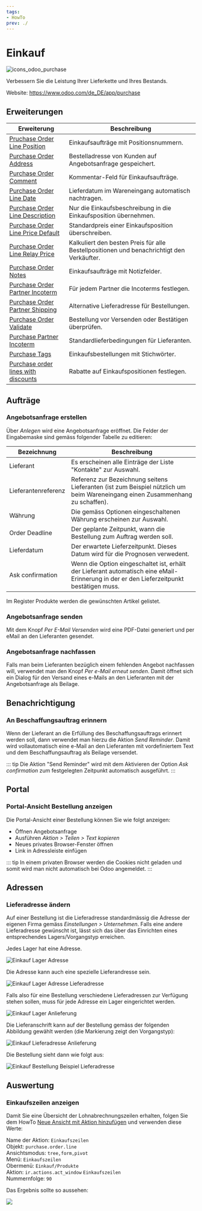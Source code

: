 ```yaml
---
tags:
- HowTo
prev: ./
---
```

# Einkauf
![icons_odoo_purchase](assets/icons_odoo_purchase.png)

Verbessern Sie die Leistung Ihrer Lieferkette und Ihres Bestands.

Website: <https://www.odoo.com/de_DE/app/purchase>

## Erweiterungen

| Erweiterung                                                                           | Beschreibung                                                                              |
| ------------------------------------------------------------------------------------- | ----------------------------------------------------------------------------------------- |
| [Pruchase Order Line Position](Purchase%20Order%20Line%20Position.md)                 | Einkaufsaufträge mit Positionsnummern.                                                    |
| [Purchase Order Address](Purchase%20Order%20Address.md)                               | Bestelladresse von Kunden auf Angebotsanfrage gespeichert.                                |
| [Purchase Order Comment](Purchase%20Order%20Comment.md)                               | Kommentar-Feld für Einkaufsaufträge.                                                      |
| [Purchase Order Line Date](Purchase%20Order%20Line%20Date.md)                         | Lieferdatum im Wareneingang automatisch nachtragen.                                       |
| [Purchase Order Line Description](Purchase%20Order%20Line%20Description.md)           | Nur die Einkaufsbeschreibung in die Einkaufsposition übernehmen.                          |
| [Purchase Order Line Price Default](Purchase%20Order%20Line%20Price%20Default.md)     | Standardpreis einer Einkaufsposition überschreiben.                                       |
| [Purchase Order Line Relay Price](Purchase%20Order%20Line%20Relay%20Price.md)         | Kalkuliert den besten Preis für alle Bestellpositionen und benachrichtigt den Verkäufter. |
| [Purchase Order Notes](Purchase%20Order%20Notes.md)                                   | Einkaufsaufträge mit Notizfelder.                                                         |
| [Purchase Order Partner Incoterm](Purchase%20Order%20Partner%20Incoterm.md)           | Für jedem Partner die Incoterms festlegen.                                                |
| [Purchase Order Partner Shipping](Purchase%20Order%20Partner%20Shipping.md)           | Alternative Lieferadresse für Bestellungen.                                               |
| [Purchase Order Validate](Purchase%20Order%20Validate.md)                             | Bestellung vor Versenden oder Bestätigen überprüfen.                                      |
| [Purchase Partner Incoterm](Purchase%20Partner%20Incoterm.md)                         | Standardlieferbedingungen für Lieferanten.                                                |
| [Purchase Tags](Purchase%20Tags.md)                                                   | Einkaufsbestellungen mit Stichwörter.                                                     |
| [Purchase order lines with discounts](Purchase%20order%20lines%20with%20discounts.md) | Rabatte auf Einkaufspositionen festlegen.                                                 |

## Aufträge

### Angebotsanfrage erstellen

Über *Anlegen* wird eine Angebotsanfrage eröffnet. Die Felder der Eingabemaske sind gemäss folgender Tabelle zu editieren:

| Bezeichnung         | Beschreibung                                                                                                                             |
| ------------------- | ---------------------------------------------------------------------------------------------------------------------------------------- |
| Lieferant           | Es erscheinen alle Einträge der Liste "Kontakte" zur Auswahl.                                                                            |
| Lieferantenreferenz | Referenz zur Bezeichnung seitens Lieferanten (ist zum Beispiel nützlich um beim Wareneingang einen Zusammenhang zu schaffen).            |
| Währung             | Die gemäss Optionen eingeschaltenen Währung erscheinen zur Auswahl.                                                                      |
| Order Deadline      | Der geplante Zeitpunkt, wann die Bestellung zum Auftrag werden soll.                                                                     |
| Lieferdatum         | Der erwartete Lieferzeitpunkt. Dieses Datum wird für die Prognosen verwedent.                                                            |
| Ask confirmation    | Wenn die Option eingeschaltet ist, erhält der Lieferant automatisch eine eMail-Erinnerung in der er den Lieferzeitpunkt bestätigen muss. |

Im Register Produkte werden die gewünschten Artikel gelistet.

### Angebotsanfrage senden

Mit dem Knopf *Per E-Mail Versenden* wird eine PDF-Datei generiert und per eMail an den Lieferanten gesendet.

### Angebotsanfrage nachfassen

Falls man beim Lieferanten bezüglich einem fehlenden Angebot nachfassen will, verwendet man den Knopf *Per e-Mail erneut senden*. Damit öffnet sich ein Dialog für den Versand eines e-Mails an den Lieferanten mit der Angebotsanfrage als Beilage.

## Benachrichtigung

### An Beschaffungsauftrag erinnern

Wenn der Lieferant an die Erfüllung des Beschaffungsauftrags erinnert werden soll, dann verwendet man hierzu die Aktion *Send Reminder*. Damit wird vollautomatisch eine e-Mail an den Lieferanten mit vordefiniertem Text und dem Beschaffungsauftrag als Beilage versendet.

::: tip
Die Aktion "Send Reminder" wird mit dem Aktivieren der Option *Ask confirmation* zum festgelegten Zeitpunkt automatisch ausgeführt.
:::

## Portal

### Portal-Ansicht Bestellung anzeigen

Die Portal-Ansicht einer Bestellung können Sie wie folgt anzeigen:
* Öffnen Angebotsanfrage
* Ausführen *Aktion > Teilen > Text kopieren*
* Neues privates Browser-Fenster öffnen
* Link in Adressleiste einfügen

::: tip
In einem privaten Browser werden die Cookies nicht geladen und somit wird man nicht automatisch bei Odoo angemeldet.
:::

## Adressen

### Lieferadresse ändern
Auf einer Bestellung ist die Lieferadresse standardmässig die Adresse der eigenen Firma gemäss *Einstellungen > Unternehmen*.
Falls eine andere Lieferadresse gewünscht ist, lässt sich das über das Einrichten eines entsprechendes Lagers/Vorgangstyp erreichen.

Jedes Lager hat eine Adresse.

![Einkauf Lager Adresse](assets/Einkauf%20Lager%20Adresse.png)

Die Adresse kann auch eine spezielle Lieferandresse sein.

![Einkauf Lager Adresse Lieferadresse](assets/Einkauf%20Lager%20Adresse%20Lieferadresse.png)

Falls also für eine Bestellung verschiedene Lieferadressen zur Verfügung stehen sollen,  muss für jede Adresse ein Lager eingerichtet werden.

![Einkauf Lager Anlieferung](assets/Einkauf%20Lager%20Anlieferung.png)

Die Lieferanschrift kann auf der Bestellung gemäss der folgenden Abbildung gewählt werden (die Markierung zeigt den Vorgangstyp):

![Einkauf Lieferadresse Anlieferung](assets/Einkauf%20Lieferadresse%20Anlieferung.png)

Die Bestellung sieht dann wie folgt aus:

![Einkauf Bestellung Beispiel Lieferadresse](assets/Einkauf%20Bestellung%20Beispiel%20Lieferadresse.png)

## Auswertung

### Einkaufszeilen anzeigen

Damit Sie eine Übersicht der Lohnabrechnungszeilen erhalten, folgen Sie dem HowTo [Neue Ansicht mit Aktion hinzufügen](Entwicklung%20Aktionen.md#Neue%20Ansicht%20mit%20Aktion%20hinzufügen) und verwenden diese Werte:

Name der Aktion: `Einkaufszeilen`\
Objekt: `purchase.order.line`\
Ansichtsmodus: `tree,form,pivot`\
Menü: `Einkaufszeilen`\
Obermenü: `Einkauf/Produkte`\
Aktion: `ir.actions.act_window` `Einkaufszeilen`\
Nummernfolge: `90`

Das Ergebnis sollte so aussehen:

![](assets/Einkauf%20Einkaufszeilen.png)